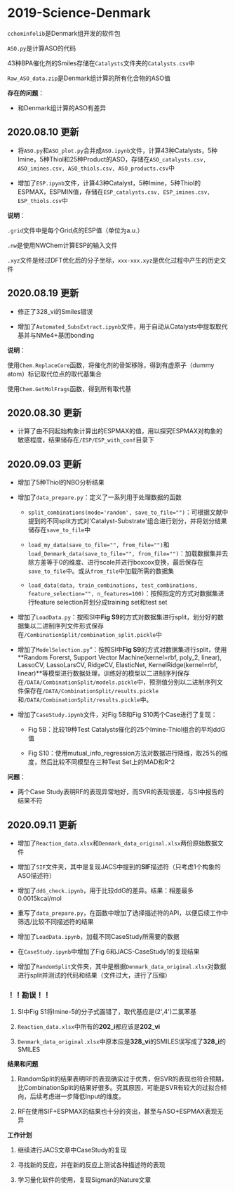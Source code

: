# 2019-Science-Denmark

```ccheminfolib```是Denmark组开发的软件包

```ASO.py```是计算ASO的代码

43种BPA催化剂的Smiles存储在```Catalysts```文件夹的```Catalysts.csv```中

```Raw_ASO_data.zip```是Denmark组计算的所有化合物的ASO值


**存在的问题**：

+ 和Denmark组计算的ASO有差异


## 2020.08.10 更新

+ 将```ASO.py```和```ASO_plot.py```合并成```ASO.ipynb```文件，计算43种Catalysts，5种Imine，5种Thiol和25种Product的ASO，存储在```ASO_catalysts.csv, ASO_imines.csv, ASO_thiols.csv, ASO_products.csv```中

+ 增加了```ESP.ipynb```文件，计算43种Catalyst，5种Imine，5种Thiol的ESPMAX，ESPMIN值，存储在```ESP_catalysts.csv, ESP_imines.csv, ESP_thiols.csv```中


**说明**：

```.grid```文件中是每个Grid点的ESP值（单位为a.u.）

```.nw```是使用NWChem计算ESP的输入文件

```.xyz```文件是经过DFT优化后的分子坐标，```xxx-xxx.xyz```是优化过程中产生的历史文件


## 2020.08.19 更新

+ 修正了328_vi的Smiles错误

+ 增加了```Automated_SubsExtract.ipynb```文件，用于自动从Catalysts中提取取代基并与NMe4+基团bonding


**说明**：

使用```Chem.ReplaceCore```函数，将催化剂的骨架移除，得到有虚原子（dummy atom）标记取代位点的取代基集合

使用```Chem.GetMolFrags```函数，得到所有取代基


## 2020.08.30 更新

+ 计算了由不同起始构象计算出的ESPMAX的值，用以探究ESPMAX对构象的敏感程度，结果储存在```/ESP/ESP_with_conf```目录下


## 2020.09.03 更新

+ 增加了5种Thiol的NBO分析结果

+ 增加了```data_prepare.py```：定义了一系列用于处理数据的函数

    + ```split_combinations(mode='random', save_to_file="")```：可根据文献中提到的不同split方式对'Catalyst-Substrate'组合进行划分，并将划分结果储存在```save_to_file```中
    
    + ```load_my_data(save_to_file="", from_file="")```和```load_Denmark_data(save_to_file="", from_file="")```：加载数据集并去除方差等于0的维度、进行scale并进行boxcox变换，最后保存在```save_to_file```中。或从```from_file```中加载所需的数据集
    
    + ```load_data(data, train_combinations, test_combinations, feature_selection="", n_features=100)```：按照指定的方式对数据集进行feature selection并划分成training set和test set

+ 增加了```LoadData.py```：按照SI中**Fig S9**的方式对数据集进行split，划分好的数据集以二进制序列文件形式保存在```/CombinationSplit/combination_split.pickle```中

+ 增加了```ModelSelection.py```“：按照SI中**Fig S9**的方式对数据集进行split，使用**Random Forerst, Support Vector Machine(kernel=rbf, poly_2, linear), LassoCV, LassoLarsCV, RidgeCV, ElasticNet, KernelRidge(kernel=rbf, linear)**等模型进行数据处理，训练好的模型以二进制序列保存在```/DATA/CombinationSplit/models.pickle```中，预测值分别以二进制序列文件保存在```/DATA/CombinationSplit/results.pickle```和```/DATA/CombinationSplit/results.pickle```中。

+ 增加了```CaseStudy.ipynb```文件，对Fig 5B和Fig S10两个Case进行了复现：

    + Fig 5B：比较19种Test Catalysts催化的25个Imine-Thiol组合的平均ddG值
    
    + Fig S10：使用mutual_info_regression方法对数据进行降维，取25%的维度，然后比较不同模型在三种Test Set上的MAD和R^2

**问题**：

+ 两个Case Study表明RF的表现异常地好，而SVR的表现很差，与SI中报告的结果不符

## 2020.09.11 更新

+ 增加了```Reaction_data.xlsx```和```Denmark_data_original.xlsx```两份原始数据文件

+ 增加了```SIF```文件夹，其中是复现JACS中提到的**SIF**描述符（只考虑1个构象的ASO描述符）

+ 增加了```ddG_check.ipynb```，用于比较ddG的差异。结果：相差最多0.0015kcal/mol

+ 重写了```data_prepare.py```，在函数中增加了选择描述符的API，以便后续工作中筛选/比较不同描述符的结果

+ 增加了```LoadData.ipynb```，加载不同CaseStudy所需要的数据

+ 在```CaseStudy.ipynb```中增加了Fig 6和JACS-CaseStudy1的复现结果

+ 增加了```RandomSplit```文件夹，其中是根据```Denmark_data_original.xlsx```对数据进行split并测试的代码和结果（文件过大，进行了压缩）

### ！！勘误！！

1. SI中Fig S1将Imine-5的分子式画错了，取代基应是(2',4')二氯苯基

2. ```Reaction_data.xlsx```中所有的**202_i**都应该是**202_vi**

3. ```Denmark_data_original.xlsx```中原本应是**328_vi**的SMILES误写成了**328_i**的SMILES

**结果和问题**

1. RandomSplit的结果表明RF的表现确实过于优秀，但SVR的表现也符合预期，比CombinationSplit的结果好很多。究其原因，可能是SVR有较大的过拟合倾向，后续考虑进一步降低Input的维度。

2. RF在使用SIF+ESPMAX的结果也十分的突出，甚至与ASO+ESPMAX表现无异

**工作计划**

1. 继续进行JACS文章中CaseStudy的复现

2. 寻找新的反应，并在新的反应上测试各种描述符的表现

3. 学习量化软件的使用，复现Sigman的Nature文章